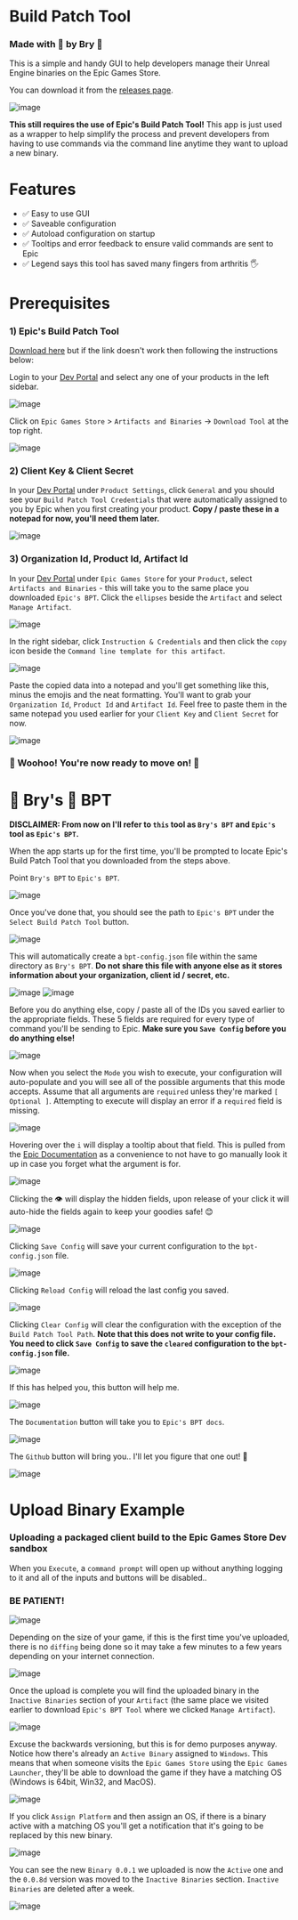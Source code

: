# Build Patch Tool

### Made with 🧡 by Bry 💩

This is a simple and handy GUI to help developers manage their Unreal Engine binaries on the Epic Games Store.

You can download it from the [releases page](https://github.com/brynertoma/Build-Patch-Tool/releases).

![image](https://user-images.githubusercontent.com/11199820/226488441-e16b51bf-08f1-4166-a96a-f8bb7eb1fc9f.png)

**This still requires the use of Epic's Build Patch Tool!** This app is just used as a wrapper to help simplify the process and prevent developers from having to use commands via the command line anytime they want to upload a new binary.

# Features
  - ✅ Easy to use GUI
  - ✅ Saveable configuration
  - ✅ Autoload configuration on startup
  - ✅ Tooltips and error feedback to ensure valid commands are sent to Epic
  - ✅ Legend says this tool has saved many fingers from arthritis 🖐

# Prerequisites

### 1) Epic's Build Patch Tool

[Download here](https://launcher-public-service-prod06.ol.epicgames.com/launcher/api/installer/download/BuildPatchTool.zip) but if the link doesn't work then following the instructions below:

Login to your [Dev Portal](https://dev.epicgames.com/portal) and select any one of your products in the left sidebar.

![image](https://user-images.githubusercontent.com/11199820/226485238-916000dc-625d-4c26-95a5-de244a8dce36.png)

Click on `Epic Games Store` > `Artifacts and Binaries` -> `Download Tool` at the top right.
  
![image](https://user-images.githubusercontent.com/11199820/226485442-d931e75f-a4bc-4378-ba09-32aeee392868.png)


### 2) Client Key & Client Secret
In your [Dev Portal](https://dev.epicgames.com/portal) under `Product Settings`, click `General` and you should see your `Build Patch Tool Credentials` that were automatically assigned to you by Epic when you first creating your product. **Copy / paste these in a notepad for now, you'll need them later.**

![image](https://user-images.githubusercontent.com/11199820/226491614-43bed8e2-6df4-4a31-a5f0-8910bac6c19b.png)

### 3) Organization Id, Product Id, Artifact Id

In your [Dev Portal](https://dev.epicgames.com/portal) under `Epic Games Store` for your `Product`, select `Artifacts and Binaries` - this will take you to the same place you downloaded `Epic's BPT`. Click the `ellipses` beside the `Artifact` and select `Manage Artifact`.

![image](https://user-images.githubusercontent.com/11199820/226492435-1d08fe64-783b-4205-8a6b-0e643de967ab.png)

In the right sidebar, click `Instruction & Credentials` and then click the `copy` icon beside the `Command line template for this artifact`.

![image](https://user-images.githubusercontent.com/11199820/226492802-a210eb77-2e33-4cd7-b900-05d4bcfb6b26.png)

Paste the copied data into a notepad and you'll get something like this, minus the emojis and the neat formatting. You'll want to grab your `Organization Id`, `Product Id` and `Artifact Id`. Feel free to paste them in the same notepad you used earlier for your `Client Key` and `Client Secret` for now.

![image](https://user-images.githubusercontent.com/11199820/226493377-e15f5146-8f35-45af-83b9-3de1c281713d.png)

### 🥳 Woohoo! You're now ready to move on! 🎉 ###

# 💩 Bry's 🧡 BPT

**DISCLAIMER: From now on I'll refer to `this` tool as `Bry's BPT` and `Epic's` tool as `Epic's BPT`.**

When the app starts up for the first time, you'll be prompted to locate Epic's Build Patch Tool that you downloaded from the steps above.

Point `Bry's BPT` to `Epic's BPT`.

![image](https://user-images.githubusercontent.com/11199820/226488752-e1091714-89d8-401a-827b-2cb3f6ae496c.png)

Once you've done that, you should see the path to `Epic's BPT` under the `Select Build Patch Tool` button.

![image](https://user-images.githubusercontent.com/11199820/226489309-6edd6fb6-8828-45b0-85d0-a9a9e2fa75c6.png)

This will automatically create a `bpt-config.json` file within the same directory as `Bry's BPT`. **Do not share this file with anyone else as it stores information about your organization, client id / secret, etc.**

![image](https://user-images.githubusercontent.com/11199820/226490315-c79236d0-1e4f-4cfd-ac6c-70491bbd42a6.png)
![image](https://user-images.githubusercontent.com/11199820/226490002-8a184db6-c62e-4290-b7ef-5334ac974ae2.png)

Before you do anything else, copy / paste all of the IDs you saved earlier to the appropriate fields. These 5 fields are required for every type of command you'll be sending to Epic. **Make sure you `Save Config` before you do anything else!**

![image](https://user-images.githubusercontent.com/11199820/226494135-5a2c0784-bac8-4c71-92b9-a527ef98d4fd.png)

Now when you select the `Mode` you wish to execute, your configuration will auto-populate and you will see all of the possible arguments that this mode accepts. Assume that all arguments are `required` unless they're marked `[ Optional ]`. Attempting to execute will display an error if a `required` field is missing.

![image](https://user-images.githubusercontent.com/11199820/226495526-1ce9e377-3cd3-4553-ab5c-539d09135600.png)

Hovering over the `i` will display a tooltip about that field. This is pulled from the [Epic Documentation](https://dev.epicgames.com/docs/epic-games-store/publishing-tools/store-presence/upload-binaries/bpt-instructions-150) as a convenience to not have to go manually look it up in case you forget what the argument is for.

![image](https://user-images.githubusercontent.com/11199820/226495663-0365c8b5-55c1-4d79-87b6-992ea34da0a3.png)

Clicking the 👁 will display the hidden fields, upon release of your click it will auto-hide the fields again to keep your goodies safe! 😊

![image](https://user-images.githubusercontent.com/11199820/226495943-cc0c71bd-0262-43c5-8aab-3b2c3690ffde.png)

Clicking `Save Config` will save your current configuration to the `bpt-config.json` file.

![image](https://user-images.githubusercontent.com/11199820/226496591-a84c276b-a464-4776-81ed-602c8f7919f1.png)

Clicking `Reload Config` will reload the last config you saved.

![image](https://user-images.githubusercontent.com/11199820/226496193-93bf9b10-506c-4cab-ba5a-4bc333e82691.png)

Clicking `Clear Config` will clear the configuration with the exception of the `Build Patch Tool Path`. **Note that this does not write to your config file. You need to click `Save Config` to save the `cleared` configuration to the `bpt-config.json` file.**

![image](https://user-images.githubusercontent.com/11199820/226496530-21fb5409-69a4-46b6-8bdf-3a91f46655f9.png)

If this has helped you, this button will help me.

![image](https://user-images.githubusercontent.com/11199820/226496997-a92cd6f9-8d2c-4094-bdab-2d20c9b0945d.png)

The `Documentation` button will take you to `Epic's BPT docs`.

![image](https://user-images.githubusercontent.com/11199820/226497164-1b3b5da7-692d-49c9-ab58-6707939a8656.png)

The `Github` button will bring you.. I'll let you figure that one out! 💩

![image](https://user-images.githubusercontent.com/11199820/226497527-c5cd81f4-7d90-4bea-a868-7b08ebd1c8b3.png)

# Upload Binary Example

### Uploading a packaged client build to the Epic Games Store Dev sandbox

When you `Execute`, a `command prompt` will open up without anything logging to it and all of the inputs and buttons will be disabled..
<h3>BE PATIENT!</h3>

![image](https://user-images.githubusercontent.com/11199820/226499770-8bd1c66c-cf1e-4239-80cc-040fc17947a4.png)

Depending on the size of your game, if this is the first time you've uploaded, there is no `diffing` being done so it may take a few minutes to a few years depending on your internet connection.

![image](https://user-images.githubusercontent.com/11199820/226498366-6c0157dd-7ac8-4c7f-9c80-826e95df918e.png)

Once the upload is complete you will find the uploaded binary in the `Inactive Binaries` section of your `Artifact` (the same place we visited earlier to download `Epic's BPT Tool` where we clicked `Manage Artifact`).

![image](https://user-images.githubusercontent.com/11199820/226500274-8526cf11-250d-4b25-a963-baf305e46712.png)

Excuse the backwards versioning, but this is for demo purposes anyway. Notice how there's already an `Active Binary` assigned to `Windows`. This means that when someone visits the `Epic Games Store` using the `Epic Games Launcher`, they'll be able to download the game if they have a matching OS (Windows is 64bit, Win32, and MacOS). 

![image](https://user-images.githubusercontent.com/11199820/226500561-6ca73488-603e-419a-9b04-5a43133bfb1a.png)


If you click `Assign Platform` and then assign an OS, if there is a binary active with a matching OS you'll get a notification that it's going to be replaced by this new binary.

![image](https://user-images.githubusercontent.com/11199820/226500743-a7dcf4ef-d297-4fb7-88f6-d9b84b725bb8.png)

You can see the new `Binary 0.0.1` we uploaded is now the `Active` one and the `0.0.8d` version was moved to the `Inactive Binaries` section. `Inactive Binaries` are deleted after a week.

![image](https://user-images.githubusercontent.com/11199820/226500851-12216ff9-e298-4606-b9d3-785bc60f6d55.png)

